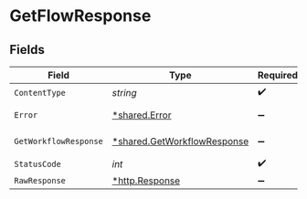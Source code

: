 # GetFlowResponse


## Fields

| Field                                                                     | Type                                                                      | Required                                                                  | Description                                                               |
| ------------------------------------------------------------------------- | ------------------------------------------------------------------------- | ------------------------------------------------------------------------- | ------------------------------------------------------------------------- |
| `ContentType`                                                             | *string*                                                                  | :heavy_check_mark:                                                        | N/A                                                                       |
| `Error`                                                                   | [*shared.Error](../../models/shared/error.md)                             | :heavy_minus_sign:                                                        | General error                                                             |
| `GetWorkflowResponse`                                                     | [*shared.GetWorkflowResponse](../../models/shared/getworkflowresponse.md) | :heavy_minus_sign:                                                        | The workflow                                                              |
| `StatusCode`                                                              | *int*                                                                     | :heavy_check_mark:                                                        | N/A                                                                       |
| `RawResponse`                                                             | [*http.Response](https://pkg.go.dev/net/http#Response)                    | :heavy_minus_sign:                                                        | N/A                                                                       |